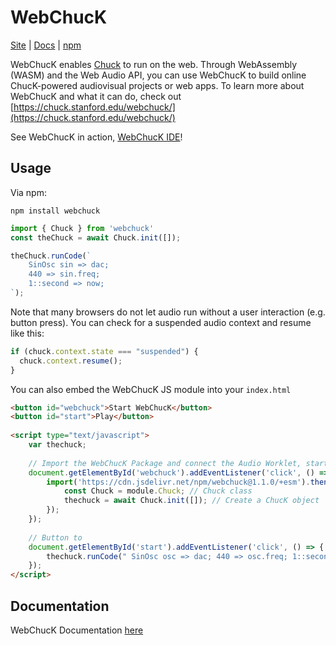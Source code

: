 # WebChucK
[Site](https://chuck.stanford.edu/webchuck/) | [Docs](./docs/classes/Chuck.md) | [npm](https://www.npmjs.com/package/webchuck)

WebChucK enables [Chuck](https://chuck.stanford.edu) to run on the web. Through WebAssembly (WASM) and the Web Audio API, you can use WebChucK to build online ChucK-powered audiovisual projects or web apps. To learn more about WebChucK and what it can do, check out [https://chuck.stanford.edu/webchuck/](https://chuck.stanford.edu/webchuck/)

See WebChucK in action, [WebChucK IDE](https://chuck.stanford.edu/ide/)!

## Usage

Via npm:

```
npm install webchuck
```

```js
import { Chuck } from 'webchuck'
const theChuck = await Chuck.init([]);

theChuck.runCode(`
    SinOsc sin => dac;
    440 => sin.freq;
    1::second => now;
`);
```

Note that many browsers do not let audio run without a user interaction (e.g. button press).
You can check for a suspended audio context and resume like this:

```js
if (chuck.context.state === "suspended") {
  chuck.context.resume();
}
```

You can also embed the WebChucK JS module into your `index.html`

```html
<button id="webchuck">Start WebChucK</button>
<button id="start">Play</button>
    
<script type="text/javascript">
    var thechuck; 
    
    // Import the WebChucK Package and connect the Audio Worklet, start the VM
    document.getElementById('webchuck').addEventListener('click', () => {
        import('https://cdn.jsdelivr.net/npm/webchuck@1.1.0/+esm').then(async (module) => {
            const Chuck = module.Chuck; // Chuck class
            thechuck = await Chuck.init([]); // Create a ChucK object
        });
    });
    
    // Button to 
    document.getElementById('start').addEventListener('click', () => {
        thechuck.runCode(" SinOsc osc => dac; 440 => osc.freq; 1::second => now; ");
    });
</script>
```


## Documentation

WebChucK Documentation [here](./docs/classes/Chuck.md)
